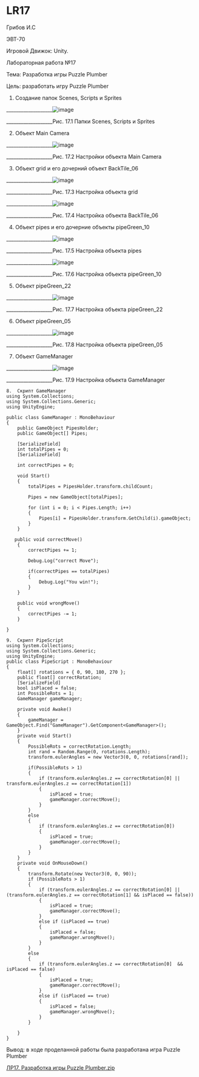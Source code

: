 # LR17
Грибов И.С

ЭВТ-70

Игровой Движок: Unity.

Лабораторная работа №17

Тема: Разработка игры Puzzle Plumber

Цель: разработать игру Puzzle Plumber

1. Создание папок Scenes, Scripts и Sprites

___________________![image](https://user-images.githubusercontent.com/119228138/204898861-dd09210d-cbe3-4fc7-ac93-f4bae6075402.png)

 ___________________Рис. 17.1 Папки Scenes, Scripts и Sprites

2. Объект Main Camera

___________________![image](https://user-images.githubusercontent.com/119228138/204898891-b4a484f1-852f-4c7a-b63e-4d697d556148.png)


 ___________________Рис. 17.2 Настройки объекта Main Camera

3. Объект grid и его дочерний объект BackTile_06

 ___________________![image](https://user-images.githubusercontent.com/119228138/204898913-a449b8c4-145b-46e4-ae09-454cd73643bf.png)


 ___________________Рис. 17.3 Настройка объекта grid

 ___________________![image](https://user-images.githubusercontent.com/119228138/204898947-a270c284-cf8e-47d4-b203-c5e0ffea176c.png)

 
 ___________________Рис. 17.4 Настройка объекта BackTile_06

4. Объект pipes и его дочерние объекты pipeGreen_10

 ___________________![image](https://user-images.githubusercontent.com/119228138/204898963-3dc27cea-1641-4ee0-bb06-c771e38be60e.png)


 ___________________Рис. 17.5 Настройка объекта pipes

 ___________________![image](https://user-images.githubusercontent.com/119228138/204898997-95d9881c-f87f-453b-8d68-83324f09ba0d.png)


 ___________________Рис. 17.6 Настройка объекта pipeGreen_10

5. Объект pipeGreen_22

___________________![image](https://user-images.githubusercontent.com/119228138/204899015-dd5ca063-54b2-4519-b757-5b52ce42ef84.png)


 ___________________Рис. 17.7 Настройка объекта pipeGreen_22

6. Объект pipeGreen_05

___________________![image](https://user-images.githubusercontent.com/119228138/204899063-c14ab645-9b0f-4800-ab24-83b9d9105ed4.png)


 ___________________Рис. 17.8 Настройка объекта pipeGreen_05

7. Объект GameManager

___________________![image](https://user-images.githubusercontent.com/119228138/204899089-d75bc8a6-7e76-497b-88a9-15dae8d4c2ba.png)


 ___________________Рис. 17.9 Настройка объекта GameManager

```
8.	Скрипт GameManager
using System.Collections;
using System.Collections.Generic;
using UnityEngine;

public class GameManager : MonoBehaviour
{
    public GameObject PipesHolder;
    public GameObject[] Pipes;

    [SerializeField]
    int totalPipes = 0;
    [SerializeField]

    int correctPipes = 0;

    void Start()
    {
        totalPipes = PipesHolder.transform.childCount;

        Pipes = new GameObject[totalPipes];

        for (int i = 0; i < Pipes.Length; i++)
        {
            Pipes[i] = PipesHolder.transform.GetChild(i).gameObject;
        }
    }

   public void correctMove()
    {
        correctPipes += 1;

        Debug.Log("correct Move");

        if(correctPipes == totalPipes)
        {
            Debug.Log("You win!");
        }
    }

    public void wrongMove()
    {
        correctPipes -= 1;
    }
    
}

9.	Скрипт PipeScript
using System.Collections;
using System.Collections.Generic;
using UnityEngine;
public class PipeScript : MonoBehaviour
{
    float[] rotations = { 0, 90, 180, 270 };
    public float[] correctRotation;
    [SerializeField]
    bool isPlaced = false;
    int PossibleRots = 1;
    GameManager gameManager;

    private void Awake()
    {
        gameManager = GameObject.Find("GameManager").GetComponent<GameManager>();
    }
    private void Start()
    {
        PossibleRots = correctRotation.Length;
        int rand = Random.Range(0, rotations.Length);
        transform.eulerAngles = new Vector3(0, 0, rotations[rand]);

        if(PossibleRots > 1)
        {
            if (transform.eulerAngles.z == correctRotation[0] || transform.eulerAngles.z == correctRotation[1])
            {
                isPlaced = true;
                gameManager.correctMove();
            }
        }
        else
        {
            if (transform.eulerAngles.z == correctRotation[0])
            {
                isPlaced = true;
                gameManager.correctMove();
            }
        }
    }
    private void OnMouseDown()
    {
        transform.Rotate(new Vector3(0, 0, 90));
        if (PossibleRots > 1)
        {
            if (transform.eulerAngles.z == correctRotation[0] || (transform.eulerAngles.z == correctRotation[1] && isPlaced == false))
            {
                isPlaced = true;
                gameManager.correctMove();
            }
            else if (isPlaced == true)
            {
                isPlaced = false;
                gameManager.wrongMove();
            }
        }
        else
        {
            if (transform.eulerAngles.z == correctRotation[0]  && isPlaced == false)
            {
                isPlaced = true;
                gameManager.correctMove();
            }
            else if (isPlaced == true)
            {
                isPlaced = false;
                gameManager.wrongMove();
            }
        }
        
    }
}
```

Вывод: в ходе проделанной работы была разработана игра Puzzle Plumber

[ЛР17. Разработка игры Puzzle Plumber.zip](https://github.com/Kramler3/LR17/files/10135404/17.Puzzle.Plumber.zip)

